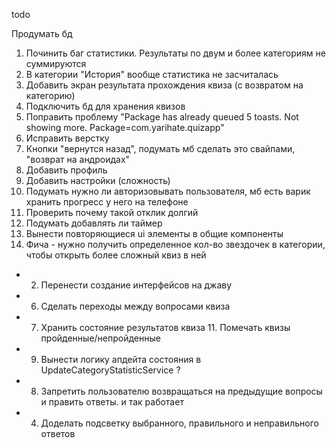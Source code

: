 todo 


Продумать бд 
1. Починить баг статистики. Результаты по двум и более категориям не суммируются
2. В категории "История" вообще статистика не засчиталась
7. Добавить экран результата прохождения квиза (с возвратом на категорию)
3. Подключить бд для хранения квизов
4. Поправить проблему "Package has already queued 5 toasts. Not showing more. Package=com.yarihate.quizapp"
1. Исправить верстку
8. Кнопки "вернутся назад", подумать мб сделать это свайпами, "возврат на андроидах"
9. Добавить профиль
10. Добавить настройки (сложность)
12. Подумать нужно ли авторизовывать пользователя, мб есть варик хранить прогресс у него на телефоне 
13. Проверить почему такой отклик долгий 
14. Подумать добавлять ли таймер 
5. Вынести повторяющиеся ui элементы в общие компоненты 
6. Фича - нужно получить определенное кол-во звездочек в категории, чтобы открыть более сложный квиз в ней 

+ 2. Перенести создание интерфейсов на джаву
+ 6. Сделать переходы между вопросами квиза
+ 7. Хранить состояние результатов квиза 11. Помечать квизы пройденные/непройденные
+ 9. Вынести логику апдейта состояния в UpdateCategoryStatisticService ?
+ 8. Запретить пользователю возвращаться на предыдущие вопросы и править ответы. и так работает 
+ 4. Доделать подсветку выбранного, правильного и неправильного ответов